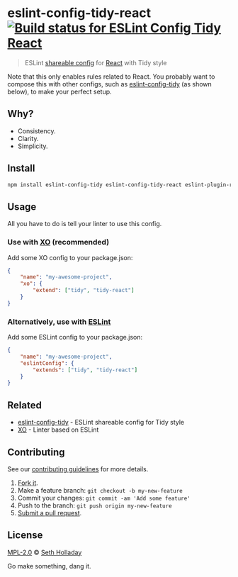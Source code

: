 # eslint-config-tidy-react [![Build status for ESLint Config Tidy React](https://travis-ci.com/sholladay/eslint-config-tidy-react.svg?branch=master "Build Status")](https://travis-ci.com/sholladay/eslint-config-tidy-react "Builds")

> ESLint [shareable config](http://eslint.org/docs/developer-guide/shareable-configs.html) for [React](https://facebook.github.io/react/) with Tidy style

Note that this only enables rules related to React. You probably want to compose this with other configs, such as [eslint-config-tidy](https://github.com/sholladay/eslint-config-tidy) (as shown below), to make your perfect setup.

## Why?

 - Consistency.
 - Clarity.
 - Simplicity.

## Install

```sh
npm install eslint-config-tidy eslint-config-tidy-react eslint-plugin-react --save-dev
```

## Usage

All you have to do is tell your linter to use this config.

### Use with [XO](https://github.com/sindresorhus/xo) (recommended)

Add some XO config to your package.json:

```json
{
    "name": "my-awesome-project",
    "xo": {
        "extend": ["tidy", "tidy-react"]
    }
}
```

### Alternatively, use with [ESLint](https://github.com/eslint/eslint)

Add some ESLint config to your package.json:

```json
{
    "name": "my-awesome-project",
    "eslintConfig": {
        "extends": ["tidy", "tidy-react"]
    }
}
```

## Related

- [eslint-config-tidy](https://github.com/sholladay/eslint-config-tidy) - ESLint shareable config for Tidy style
- [XO](https://github.com/sindresorhus/xo) - Linter based on ESLint

## Contributing

See our [contributing guidelines](https://github.com/sholladay/eslint-config-tidy-react/blob/master/CONTRIBUTING.md "Guidelines for participating in this project") for more details.

1. [Fork it](https://github.com/sholladay/eslint-config-tidy-react/fork).
2. Make a feature branch: `git checkout -b my-new-feature`
3. Commit your changes: `git commit -am 'Add some feature'`
4. Push to the branch: `git push origin my-new-feature`
5. [Submit a pull request](https://github.com/sholladay/eslint-config-tidy-react/compare "Submit code to this project for review").

## License

[MPL-2.0](https://github.com/sholladay/eslint-config-tidy-react/blob/master/LICENSE "License for eslint-config-tidy-react") © [Seth Holladay](https://seth-holladay.com "Author of eslint-config-tidy-react")

Go make something, dang it.
